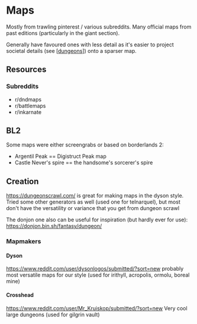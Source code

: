 # Maps
Mostly from trawling pinterest / various subreddits. Many official maps from past editions (particularly in the giant section).

Generally have favoured ones with less detail as it's easier to project societal details (see [[dungeons]]) onto a sparser map.

## Resources
### Subreddits
- r/dndmaps
- r/battlemaps
- r/inkarnate

## BL2
Some maps were either screengrabs or based on borderlands 2:

- Argentil Peak == Digistruct Peak map
- Castle Never's spire == the handsome's sorcerer's spire

## Creation
https://dungeonscrawl.com/ is great for making maps in the dyson style.
Tried some other generators as well (used one for telnarquel), but most don't have the versatility or variance that you get from dungeon scrawl

The donjon one also can be useful for inspiration (but hardly ever for use):
https://donjon.bin.sh/fantasy/dungeon/

### Mapmakers
#### Dyson
https://www.reddit.com/user/dysonlogos/submitted/?sort=new
probably most versatile maps for our style (used for irithyll, acropolis, ormolu, boreal mine)
#### Crosshead
https://www.reddit.com/user/Mr_Kruiskop/submitted/?sort=new
Very cool large dungeons (used for gilgrin vault)

[//begin]: # "Autogenerated link references for markdown compatibility"
[dungeons]: dungeons "Dungeons"
[//end]: # "Autogenerated link references"
